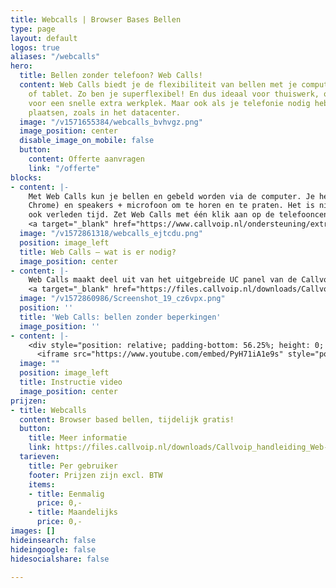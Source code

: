 ```yaml
---
title: Webcalls | Browser Bases Bellen
type: page
layout: default
logos: true
aliases: "/webcalls"
hero:
  title: Bellen zonder telefoon? Web Calls!
  content: Web Calls biedt je de flexibiliteit van bellen met je computer, laptop
    of tablet. Zo ben je superflexibel! En dus ideaal voor thuiswerk, onderweg of
    voor een snelle extra werkplek. Maar ook als je telefonie nodig hebt op bijzondere
    plaatsen, zoals in het datacenter.
  image: "/v1571655384/webcalls_bvhvgz.png"
  image_position: center
  disable_image_on_mobile: false
  button:
    content: Offerte aanvragen
    link: "/offerte"
blocks:
- content: |-
    Met Web Calls kun je bellen en gebeld worden via de computer. Je hebt nodig: een computer met internet, een browser (bv Google
    Chrome) en speakers + microfoon om te horen en te praten. Het is niet nodig om software te installeren, en dus zijn driverproblemen
    ook verleden tijd. Zet Web Calls met één klik aan op de telefooncentrale, log in en je kunt binnen 1 minuut aan de slag!<BR><BR>
    <a target="_blank" href="https://www.callvoip.nl/ondersteuning/extra-features/handleiding-web-calls/" class="button">Hoe werkt het?</a>
  image: "/v1572861318/webcalls_ejtcdu.png"
  position: image_left
  title: Web Calls – wat is er nodig?
  image_position: center
- content: |-
    Web Calls maakt deel uit van het uitgebreide UC panel van de Callvoip-centrale. Als je met Web Calls aan het bellen bent, heb je dezelfde mogelijkheden als met een normale telefoon, zoals doorverbinden, mute en in de wacht zetten. Verder kun je kiezen met welk nummer je uitbelt en gemakkelijk klikken en bellen vanuit je dashboard en contactenlijst.<BR><BR>
    <a target="_blank" href="https://files.callvoip.nl/downloads/Callvoip_handleiding_Web-Calls-Browser-Based-Bellen.pdf" class="button">Webcalls Handleiding</a>
  image: "/v1572860986/Screenshot_19_cz6vpx.png"
  position: ''
  title: 'Web Calls: bellen zonder beperkingen'
  image_position: ''
- content: |-
    <div style="position: relative; padding-bottom: 56.25%; height: 0; overflow: hidden;">
      <iframe src="https://www.youtube.com/embed/PyH71iA1e9s" style="position: absolute; top: 0; left: 0; width: 100%; height: 100%; border:0;" allowfullscreen title="YouTube Video"></iframe></div>
  image: ""
  position: image_left
  title: Instructie video
  image_position: center
prijzen:
- title: Webcalls
  content: Browser based bellen, tijdelijk gratis!
  button:
    title: Meer informatie
    link: https://files.callvoip.nl/downloads/Callvoip_handleiding_Web-Calls-Browser-Based-Bellen.pdf
  tarieven:
    title: Per gebruiker
    footer: Prijzen zijn excl. BTW
    items:
    - title: Eenmalig
      price: 0,-
    - title: Maandelijks
      price: 0,-
images: []
hideinsearch: false
hideingoogle: false
hidesocialshare: false

---
```

